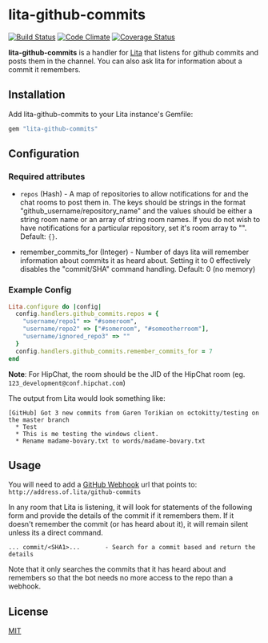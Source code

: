 # lita-github-commits

[![Build Status](https://travis-ci.org/webdestroya/lita-github-commits.png)](https://travis-ci.org/webdestroya/lita-github-commits)
[![Code Climate](https://codeclimate.com/github/webdestroya/lita-github-commits.png)](https://codeclimate.com/github/webdestroya/lita-github-commits)
[![Coverage Status](https://coveralls.io/repos/webdestroya/lita-github-commits/badge.png)](https://coveralls.io/r/webdestroya/lita-github-commits)

**lita-github-commits** is a handler for [Lita](https://github.com/jimmycuadra/lita) that listens for github commits and posts them in the channel.  You can also ask lita for information about a commit it remembers.

## Installation

Add lita-github-commits to your Lita instance's Gemfile:

``` ruby
gem "lita-github-commits"
```

## Configuration

### Required attributes

* `repos` (Hash) - A map of repositories to allow notifications for and the chat rooms to post them in. The keys should be strings in the format "github_username/repository_name" and the values should be either a string room name or an array of string room names. If you do not wish to have notifications for a particular repository, set it's room array to "".  Default: `{}`.

* remember_commits_for (Integer) - Number of days lita will remember information about commits it as heard about.  Setting it to 0 effectively disables the "commit/SHA" command handling.  Default: 0 (no memory)

### Example Config

``` ruby
Lita.configure do |config|
  config.handlers.github_commits.repos = {
    "username/repo1" => "#someroom",
    "username/repo2" => ["#someroom", "#someotherroom"],
    "username/ignored_repo3" => ""
  }
  config.handlers.github_commits.remember_commits_for = 7
end
```

**Note**: For HipChat, the room should be the JID of the HipChat room (eg. `123_development@conf.hipchat.com`)

The output from Lita would look something like:

```
[GitHub] Got 3 new commits from Garen Torikian on octokitty/testing on the master branch
  * Test
  * This is me testing the windows client.
  * Rename madame-bovary.txt to words/madame-bovary.txt
```

## Usage

You will need to add a [GitHub Webhook](https://developer.github.com/webhooks/) url that points to: `http://address.of.lita/github-commits`

In any room that Lita is listening, it will look for statements of the following form and provide the details of the commit if it remembers them.  If it doesn't remember the commit (or has heard about it), it will remain silent unless its a direct command.
```
... commit/<SHA1>...       - Search for a commit based and return the details

```

Note that it only searches the commits that it has heard about and remembers so that the bot needs no more access to the repo than a webhook.

## License

[MIT](http://opensource.org/licenses/MIT)
